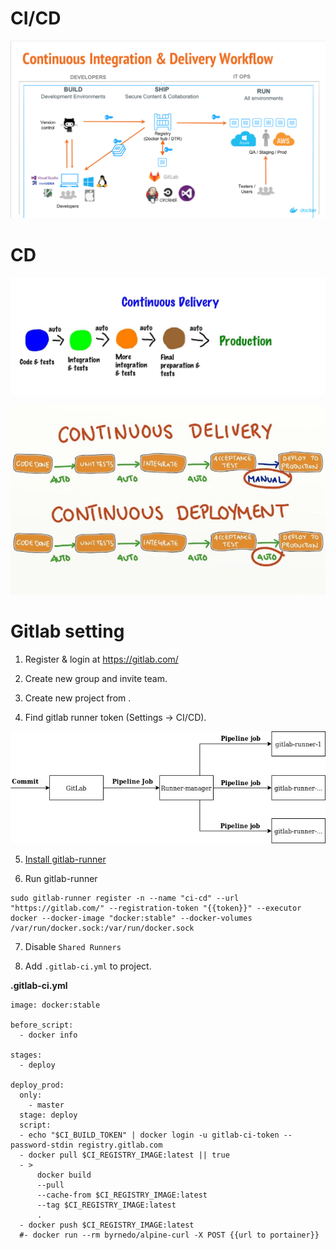 # CI/CD

![](assets/ci-cd-with-docker.png)

# CD

![](assets/ci-cd-01.jpeg)

![](assets/cd.jpeg)

# Gitlab setting

1. Register & login at https://gitlab.com/

2. Create new group and invite team.

3. Create new project from .

4. Find gitlab runner token (Settings -> CI/CD).

![](assets/gitlab-autoscale-flow.jpg)

5. [Install gitlab-runner](https://docs.gitlab.com/runner/install/linux-repository.html)

6. Run gitlab-runner

```
sudo gitlab-runner register -n --name "ci-cd" --url "https://gitlab.com/" --registration-token "{{token}}" --executor docker --docker-image "docker:stable" --docker-volumes /var/run/docker.sock:/var/run/docker.sock
```

7. Disable `Shared Runners`

8. Add `.gitlab-ci.yml` to project.

**.gitlab-ci.yml**

```
image: docker:stable

before_script:
  - docker info

stages:
  - deploy

deploy_prod:
  only:
    - master
  stage: deploy
  script:
  - echo "$CI_BUILD_TOKEN" | docker login -u gitlab-ci-token --password-stdin registry.gitlab.com
  - docker pull $CI_REGISTRY_IMAGE:latest || true
  - >
      docker build
      --pull
      --cache-from $CI_REGISTRY_IMAGE:latest
      --tag $CI_REGISTRY_IMAGE:latest
      .
  - docker push $CI_REGISTRY_IMAGE:latest
  #- docker run --rm byrnedo/alpine-curl -X POST {{url to portainer}}
```
